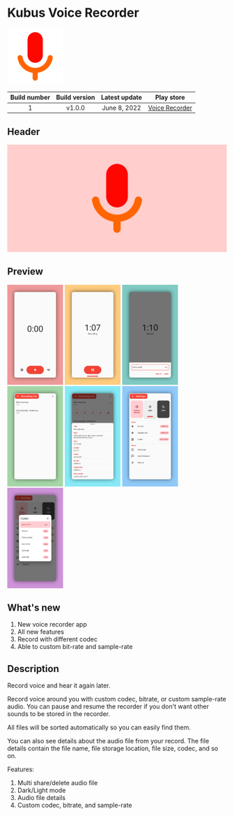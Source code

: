 # Kubus Voice Recorder

<img 
    src="assets/images/Play Preview/img1.png" 
    alt="Icon launcher" 
    width="128"/>

| Build number | Build version | Latest update  | Play store            |
| :----------: | :-----------: | :------------: | :-------------------: |
| 1            | v1.0.0        | June 8, 2022   | [Voice Recorder][1]   |

[1]: <https://play.google.com/store/apps/details?id=com.kubus.voice_recorder>

## Header

<img 
    src="assets/images/Play Preview/img2.png" 
    alt="Header" 
    width="600"/>

## Preview

<img 
    src="assets/images/Play Preview/img3.png" 
    width="128"/> 
<img 
    src="assets/images/Play Preview/img4.png" 
    width="128"/> 
<img 
    src="assets/images/Play Preview/img5.png" 
    width="128"/> 
<img 
    src="assets/images/Play Preview/img6.png" 
    width="128"/> 
<img 
    src="assets/images/Play Preview/img7.png" 
    width="128"/> 
<img 
    src="assets/images/Play Preview/img8.png" 
    width="128"/> 
<img 
    src="assets/images/Play Preview/img9.png" 
    width="128"/> 

## What's new

1. New voice recorder app
2. All new features
3. Record with different codec
4. Able to custom bit-rate and sample-rate

## Description

Record voice and hear it again later.

Record voice around you with custom codec, bitrate, or custom sample-rate audio. You can pause and resume the recorder if you don't want other sounds to be stored in the recorder.

All files will be sorted automatically so you can easily find them.

You can also see details about the audio file from your record. The file details contain the file name, file storage location, file size, codec, and so on.

Features: 

1. Multi share/delete audio file
2. Dark/Light mode
3. Audio file details
4. Custom codec, bitrate, and sample-rate
